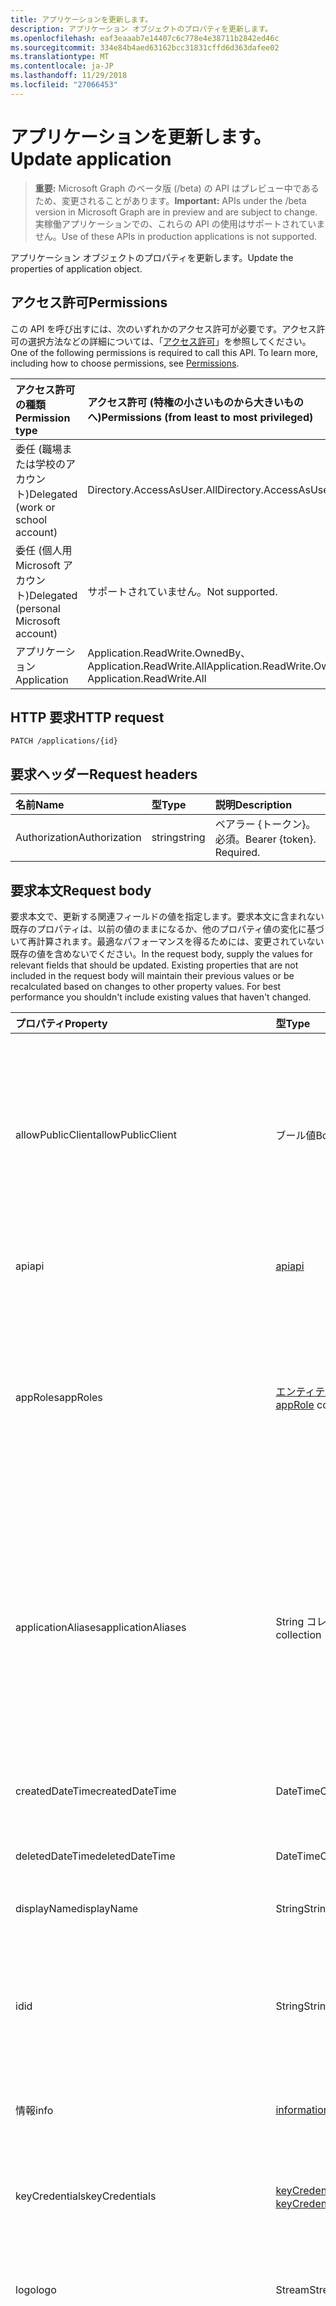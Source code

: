 ```yaml
---
title: アプリケーションを更新します。
description: アプリケーション オブジェクトのプロパティを更新します。
ms.openlocfilehash: eaf3eaaab7e14407c6c778e4e38711b2842ed46c
ms.sourcegitcommit: 334e84b4aed63162bcc31831cffd6d363dafee02
ms.translationtype: MT
ms.contentlocale: ja-JP
ms.lasthandoff: 11/29/2018
ms.locfileid: "27066453"
---
```

# <a name="update-application"></a><span data-ttu-id="09b75-103">アプリケーションを更新します。</span><span class="sxs-lookup"><span data-stu-id="09b75-103">Update application</span></span>

> <span data-ttu-id="09b75-104">**重要:** Microsoft Graph のベータ版 (/beta) の API はプレビュー中であるため、変更されることがあります。</span><span class="sxs-lookup"><span data-stu-id="09b75-104">**Important:** APIs under the /beta version in Microsoft Graph are in preview and are subject to change.</span></span> <span data-ttu-id="09b75-105">実稼働アプリケーションでの、これらの API の使用はサポートされていません。</span><span class="sxs-lookup"><span data-stu-id="09b75-105">Use of these APIs in production applications is not supported.</span></span>

<span data-ttu-id="09b75-106">アプリケーション オブジェクトのプロパティを更新します。</span><span class="sxs-lookup"><span data-stu-id="09b75-106">Update the properties of application object.</span></span>
## <a name="permissions"></a><span data-ttu-id="09b75-107">アクセス許可</span><span class="sxs-lookup"><span data-stu-id="09b75-107">Permissions</span></span>
<span data-ttu-id="09b75-p102">この API を呼び出すには、次のいずれかのアクセス許可が必要です。アクセス許可の選択方法などの詳細については、「[アクセス許可](/graph/permissions-reference)」を参照してください。</span><span class="sxs-lookup"><span data-stu-id="09b75-p102">One of the following permissions is required to call this API. To learn more, including how to choose permissions, see [Permissions](/graph/permissions-reference).</span></span>


|<span data-ttu-id="09b75-110">アクセス許可の種類</span><span class="sxs-lookup"><span data-stu-id="09b75-110">Permission type</span></span>      | <span data-ttu-id="09b75-111">アクセス許可 (特権の小さいものから大きいものへ)</span><span class="sxs-lookup"><span data-stu-id="09b75-111">Permissions (from least to most privileged)</span></span>              |
|:--------------------|:---------------------------------------------------------|
|<span data-ttu-id="09b75-112">委任 (職場または学校のアカウント)</span><span class="sxs-lookup"><span data-stu-id="09b75-112">Delegated (work or school account)</span></span> |  <span data-ttu-id="09b75-113">Directory.AccessAsUser.All</span><span class="sxs-lookup"><span data-stu-id="09b75-113">Directory.AccessAsUser.All</span></span>    |
|<span data-ttu-id="09b75-114">委任 (個人用 Microsoft アカウント)</span><span class="sxs-lookup"><span data-stu-id="09b75-114">Delegated (personal Microsoft account)</span></span> | <span data-ttu-id="09b75-115">サポートされていません。</span><span class="sxs-lookup"><span data-stu-id="09b75-115">Not supported.</span></span>    |
|<span data-ttu-id="09b75-116">アプリケーション</span><span class="sxs-lookup"><span data-stu-id="09b75-116">Application</span></span> | <span data-ttu-id="09b75-117">Application.ReadWrite.OwnedBy、Application.ReadWrite.All</span><span class="sxs-lookup"><span data-stu-id="09b75-117">Application.ReadWrite.OwnedBy, Application.ReadWrite.All</span></span> |

## <a name="http-request"></a><span data-ttu-id="09b75-118">HTTP 要求</span><span class="sxs-lookup"><span data-stu-id="09b75-118">HTTP request</span></span>
<!-- { "blockType": "ignored" } -->
```http
PATCH /applications/{id}
```
## <a name="request-headers"></a><span data-ttu-id="09b75-119">要求ヘッダー</span><span class="sxs-lookup"><span data-stu-id="09b75-119">Request headers</span></span>
| <span data-ttu-id="09b75-120">名前</span><span class="sxs-lookup"><span data-stu-id="09b75-120">Name</span></span>       | <span data-ttu-id="09b75-121">型</span><span class="sxs-lookup"><span data-stu-id="09b75-121">Type</span></span> | <span data-ttu-id="09b75-122">説明</span><span class="sxs-lookup"><span data-stu-id="09b75-122">Description</span></span>|
|:-----------|:------|:----------|
| <span data-ttu-id="09b75-123">Authorization</span><span class="sxs-lookup"><span data-stu-id="09b75-123">Authorization</span></span>  | <span data-ttu-id="09b75-124">string</span><span class="sxs-lookup"><span data-stu-id="09b75-124">string</span></span>  | <span data-ttu-id="09b75-p103">ベアラー {トークン}。必須。</span><span class="sxs-lookup"><span data-stu-id="09b75-p103">Bearer {token}. Required.</span></span>  |

## <a name="request-body"></a><span data-ttu-id="09b75-127">要求本文</span><span class="sxs-lookup"><span data-stu-id="09b75-127">Request body</span></span>
<span data-ttu-id="09b75-p104">要求本文で、更新する関連フィールドの値を指定します。要求本文に含まれない既存のプロパティは、以前の値のままになるか、他のプロパティ値の変化に基づいて再計算されます。最適なパフォーマンスを得るためには、変更されていない既存の値を含めないでください。</span><span class="sxs-lookup"><span data-stu-id="09b75-p104">In the request body, supply the values for relevant fields that should be updated. Existing properties that are not included in the request body will maintain their previous values or be recalculated based on changes to other property values. For best performance you shouldn't include existing values that haven't changed.</span></span>

| <span data-ttu-id="09b75-131">プロパティ</span><span class="sxs-lookup"><span data-stu-id="09b75-131">Property</span></span>     | <span data-ttu-id="09b75-132">型</span><span class="sxs-lookup"><span data-stu-id="09b75-132">Type</span></span>   |<span data-ttu-id="09b75-133">説明</span><span class="sxs-lookup"><span data-stu-id="09b75-133">Description</span></span>|
|:---------------|:--------|:----------|
|<span data-ttu-id="09b75-134">allowPublicClient</span><span class="sxs-lookup"><span data-stu-id="09b75-134">allowPublicClient</span></span>|<span data-ttu-id="09b75-135">ブール値</span><span class="sxs-lookup"><span data-stu-id="09b75-135">Boolean</span></span>| <span data-ttu-id="09b75-136">アプリケーションは、パブリック クライアントとして動作できるかどうかを指定します。</span><span class="sxs-lookup"><span data-stu-id="09b75-136">Specifies if the application can act as a public client.</span></span> <span data-ttu-id="09b75-137">たとえば、モバイル デバイスで実行されているインストール済みのアプリケーションです。</span><span class="sxs-lookup"><span data-stu-id="09b75-137">For example,  an installed application running on a mobile device.</span></span> <span data-ttu-id="09b75-138">既定値は *false* です。</span><span class="sxs-lookup"><span data-stu-id="09b75-138">Default value is *false*.</span></span> |
|<span data-ttu-id="09b75-139">api</span><span class="sxs-lookup"><span data-stu-id="09b75-139">api</span></span>|[<span data-ttu-id="09b75-140">api</span><span class="sxs-lookup"><span data-stu-id="09b75-140">api</span></span>](../resources/api.md)| <span data-ttu-id="09b75-141">API アプリケーションの設定を指定します。</span><span class="sxs-lookup"><span data-stu-id="09b75-141">Specifies settings for an API application.</span></span> |
|<span data-ttu-id="09b75-142">appRoles</span><span class="sxs-lookup"><span data-stu-id="09b75-142">appRoles</span></span>|<span data-ttu-id="09b75-143">[エンティティ](../resources/approle.md)のコレクション</span><span class="sxs-lookup"><span data-stu-id="09b75-143">[appRole](../resources/approle.md) collection</span></span>|<span data-ttu-id="09b75-144">アプリケーションが宣言されているアプリケーション ロールのコレクションです。</span><span class="sxs-lookup"><span data-stu-id="09b75-144">The collection of application roles that an application may declare.</span></span> <span data-ttu-id="09b75-145">これらのロールは、ユーザー、グループ、またはサービス ・ プリンシパルを指定できます。</span><span class="sxs-lookup"><span data-stu-id="09b75-145">These roles can be assigned to users, groups, or service principals.</span></span> <span data-ttu-id="09b75-146">null 許容ではありません。</span><span class="sxs-lookup"><span data-stu-id="09b75-146">Not nullable.</span></span>|
|<span data-ttu-id="09b75-147">applicationAliases</span><span class="sxs-lookup"><span data-stu-id="09b75-147">applicationAliases</span></span>|<span data-ttu-id="09b75-148">String コレクション</span><span class="sxs-lookup"><span data-stu-id="09b75-148">String collection</span></span>| <span data-ttu-id="09b75-149">アプリケーションを識別する Uri。</span><span class="sxs-lookup"><span data-stu-id="09b75-149">The URIs that identify the application.</span></span> <span data-ttu-id="09b75-150">詳細情報は、「[アプリケーションのオブジェクトおよびオブジェクトのサービス プリンシパル](https://azure.microsoft.com/documentation/articles/active-directory-application-objects/)です。</span><span class="sxs-lookup"><span data-stu-id="09b75-150">For more information see, [Application Objects and Service Principal Objects](https://azure.microsoft.com/documentation/articles/active-directory-application-objects/).</span></span> <span data-ttu-id="09b75-151">*Any*演算子は、複数値を持つプロパティのフィルター式に必要です。</span><span class="sxs-lookup"><span data-stu-id="09b75-151">The *any* operator is required for filter expressions on multi-valued properties.</span></span> <span data-ttu-id="09b75-152">null 許容ではありません。</span><span class="sxs-lookup"><span data-stu-id="09b75-152">Not nullable.</span></span> |
|<span data-ttu-id="09b75-153">createdDateTime</span><span class="sxs-lookup"><span data-stu-id="09b75-153">createdDateTime</span></span>|<span data-ttu-id="09b75-154">DateTimeOffset</span><span class="sxs-lookup"><span data-stu-id="09b75-154">DateTimeOffset</span></span>| <span data-ttu-id="09b75-155">日付と時刻、アプリケーションが登録されています。</span><span class="sxs-lookup"><span data-stu-id="09b75-155">The date and time the application was registered.</span></span> |
|<span data-ttu-id="09b75-156">deletedDateTime</span><span class="sxs-lookup"><span data-stu-id="09b75-156">deletedDateTime</span></span>|<span data-ttu-id="09b75-157">DateTimeOffset</span><span class="sxs-lookup"><span data-stu-id="09b75-157">DateTimeOffset</span></span>| <span data-ttu-id="09b75-158">日付と時刻、アプリケーションが削除されました。</span><span class="sxs-lookup"><span data-stu-id="09b75-158">The date and time the application was deleted.</span></span> |
|<span data-ttu-id="09b75-159">displayName</span><span class="sxs-lookup"><span data-stu-id="09b75-159">displayName</span></span>|<span data-ttu-id="09b75-160">String</span><span class="sxs-lookup"><span data-stu-id="09b75-160">String</span></span>|<span data-ttu-id="09b75-161">アプリケーションの表示名です。</span><span class="sxs-lookup"><span data-stu-id="09b75-161">The display name for the application.</span></span> |
|<span data-ttu-id="09b75-162">id</span><span class="sxs-lookup"><span data-stu-id="09b75-162">id</span></span>|<span data-ttu-id="09b75-163">String</span><span class="sxs-lookup"><span data-stu-id="09b75-163">String</span></span>|<span data-ttu-id="09b75-164">アプリケーションの一意の識別子です。</span><span class="sxs-lookup"><span data-stu-id="09b75-164">The unique identifier for the application.</span></span> <span data-ttu-id="09b75-165">[directoryObject](../resources/directoryobject.md) から継承されます。</span><span class="sxs-lookup"><span data-stu-id="09b75-165">Inherited from [directoryObject](../resources/directoryobject.md).</span></span> <span data-ttu-id="09b75-166">キー。</span><span class="sxs-lookup"><span data-stu-id="09b75-166">Key.</span></span> <span data-ttu-id="09b75-167">null 許容ではありません。</span><span class="sxs-lookup"><span data-stu-id="09b75-167">Not nullable.</span></span> <span data-ttu-id="09b75-168">読み取り専用です。</span><span class="sxs-lookup"><span data-stu-id="09b75-168">Read-only.</span></span> |
|<span data-ttu-id="09b75-169">情報</span><span class="sxs-lookup"><span data-stu-id="09b75-169">info</span></span>|[<span data-ttu-id="09b75-170">informationalUrl</span><span class="sxs-lookup"><span data-stu-id="09b75-170">informationalUrl</span></span>](../resources/informationalurl.md)| <span data-ttu-id="09b75-171">アプリケーションの基本的なプロファイル情報です。</span><span class="sxs-lookup"><span data-stu-id="09b75-171">Basic profile information of the application.</span></span> | <span data-ttu-id="09b75-172">デスクトップやモバイル デバイスなどのインストールされているクライアントの設定を指定します。</span><span class="sxs-lookup"><span data-stu-id="09b75-172">Specifies settings for installed clients such as desktop or mobile devices.</span></span> |
|<span data-ttu-id="09b75-173">keyCredentials</span><span class="sxs-lookup"><span data-stu-id="09b75-173">keyCredentials</span></span>|<span data-ttu-id="09b75-174">[keyCredential](../resources/keycredential.md)コレクション</span><span class="sxs-lookup"><span data-stu-id="09b75-174">[keyCredential](../resources/keycredential.md) collection</span></span>|<span data-ttu-id="09b75-175">しないアプリケーションに関連付けられているキーの資格情報のコレクション null 許容型です。</span><span class="sxs-lookup"><span data-stu-id="09b75-175">The collection of key credentials associated with the application Not nullable.</span></span> |
|<span data-ttu-id="09b75-176">logo</span><span class="sxs-lookup"><span data-stu-id="09b75-176">logo</span></span>|<span data-ttu-id="09b75-177">Stream</span><span class="sxs-lookup"><span data-stu-id="09b75-177">Stream</span></span>|<span data-ttu-id="09b75-178">アプリケーションのメインのロゴです。</span><span class="sxs-lookup"><span data-stu-id="09b75-178">The main logo for the application.</span></span> <span data-ttu-id="09b75-179">null 許容ではありません。</span><span class="sxs-lookup"><span data-stu-id="09b75-179">Not nullable.</span></span> |
|<span data-ttu-id="09b75-180">orgRestrictions</span><span class="sxs-lookup"><span data-stu-id="09b75-180">orgRestrictions</span></span>|<span data-ttu-id="09b75-181">String コレクション</span><span class="sxs-lookup"><span data-stu-id="09b75-181">String collection</span></span>| <span data-ttu-id="09b75-182">組織 tenantIds をアプリケーションに制限されます。</span><span class="sxs-lookup"><span data-stu-id="09b75-182">The organizational tenantIds to which the application is restricted.</span></span>  <span data-ttu-id="09b75-183">コレクションが空の場合は、アプリケーションは、マルチ テナント型 (制限されていないです)。</span><span class="sxs-lookup"><span data-stu-id="09b75-183">If the collection is empty, the application is multi-tenant (not restricted).</span></span> <span data-ttu-id="09b75-184">コレクションには、tenantIds が含まれている、アプリケーションは、コレクション内の組織の tenantIds に制限されます。</span><span class="sxs-lookup"><span data-stu-id="09b75-184">If the collection contains tenantIds, the application is restricted to the organizational tenantIds in the collection.</span></span> <span data-ttu-id="09b75-185">他のテナントがアプリケーションが登録されている tenantId ではありませんを指定すると、アプリケーションの tenantId が間接的に含まれていることを意味します。</span><span class="sxs-lookup"><span data-stu-id="09b75-185">Specifying other tenants but not the tenantId where the application is registered implies that the application's own tenantId is indirectly included.</span></span> |
|<span data-ttu-id="09b75-186">passwordCredentials</span><span class="sxs-lookup"><span data-stu-id="09b75-186">passwordCredentials</span></span>|<span data-ttu-id="09b75-187">[passwordCredential](../resources/passwordcredential.md)コレクション</span><span class="sxs-lookup"><span data-stu-id="09b75-187">[passwordCredential](../resources/passwordcredential.md) collection</span></span>|<span data-ttu-id="09b75-188">アプリケーションに関連付けられているパスワード資格情報のコレクションです。</span><span class="sxs-lookup"><span data-stu-id="09b75-188">The collection of password credentials associated with the application.</span></span> <span data-ttu-id="09b75-189">null 許容ではありません。</span><span class="sxs-lookup"><span data-stu-id="09b75-189">Not nullable.</span></span>|
|<span data-ttu-id="09b75-190">preAuthorizedApplications</span><span class="sxs-lookup"><span data-stu-id="09b75-190">preAuthorizedApplications</span></span>|<span data-ttu-id="09b75-191">[preAuthorizedApplication](../resources/preauthorizedapplication.md)コレクション</span><span class="sxs-lookup"><span data-stu-id="09b75-191">[preAuthorizedApplication](../resources/preauthorizedapplication.md) collection</span></span>| <span data-ttu-id="09b75-192">アプリケーションと暗黙的な同意を要求されたアクセス許可の一覧です。</span><span class="sxs-lookup"><span data-stu-id="09b75-192">Lists applications and requested permissions for implicit consent.</span></span> <span data-ttu-id="09b75-193">管理者がアプリケーションに同意を提供する必要があります。</span><span class="sxs-lookup"><span data-stu-id="09b75-193">Requires an admin to have provided consent to the application.</span></span> <span data-ttu-id="09b75-194">preAuthorizedApplications では、ユーザーが要求されたアクセス許可に同意するものは必要ありません。</span><span class="sxs-lookup"><span data-stu-id="09b75-194">preAuthorizedApplications do not require the user to consent to the requested permissions.</span></span> <span data-ttu-id="09b75-195">PreAuthorizedApplications に記載されているアクセス許可では、ユーザーの同意は必要ありません。</span><span class="sxs-lookup"><span data-stu-id="09b75-195">Permissions listed in preAuthorizedApplications do not require user consent.</span></span> <span data-ttu-id="09b75-196">ただし、preAuthorizedApplications に記載されていない追加の要求されたアクセス許可は、ユーザーの同意を必要とします。</span><span class="sxs-lookup"><span data-stu-id="09b75-196">However, any additional requested permissions not listed in preAuthorizedApplications require user consent.</span></span> |
|<span data-ttu-id="09b75-197">requiredResourceAccess</span><span class="sxs-lookup"><span data-stu-id="09b75-197">requiredResourceAccess</span></span>|<span data-ttu-id="09b75-198">[requiredResourceAccess](../resources/requiredresourceaccess.md)コレクション</span><span class="sxs-lookup"><span data-stu-id="09b75-198">[requiredResourceAccess](../resources/requiredresourceaccess.md) collection</span></span>|<span data-ttu-id="09b75-199">このアプリケーションへのアクセスと、OAuth アクセス許可のスコープおよび各リソースの下に必要なアプリケーション ロールのセットを必要とするリソースを指定します。</span><span class="sxs-lookup"><span data-stu-id="09b75-199">Specifies resources that this application requires access to and the set of OAuth permission scopes and application roles that it needs under each of those resources.</span></span> <span data-ttu-id="09b75-200">必要なリソースへのアクセスのこの前の構成では、同意の経験をドライブします。</span><span class="sxs-lookup"><span data-stu-id="09b75-200">This pre-configuration of required resource access drives the consent experience.</span></span> <span data-ttu-id="09b75-201">null 許容ではありません。</span><span class="sxs-lookup"><span data-stu-id="09b75-201">Not nullable.</span></span>|
|<span data-ttu-id="09b75-202">タグの前に追加されるマークアップ</span><span class="sxs-lookup"><span data-stu-id="09b75-202">tags</span></span>|<span data-ttu-id="09b75-203">String コレクション</span><span class="sxs-lookup"><span data-stu-id="09b75-203">String collection</span></span>| <span data-ttu-id="09b75-204">分類し、アプリケーションの識別に使用できるカスタム文字列。</span><span class="sxs-lookup"><span data-stu-id="09b75-204">Custom strings that can be used to categorize and identify the application.</span></span> |
|<span data-ttu-id="09b75-205">web</span><span class="sxs-lookup"><span data-stu-id="09b75-205">web</span></span>|[<span data-ttu-id="09b75-206">web</span><span class="sxs-lookup"><span data-stu-id="09b75-206">web</span></span>](../resources/web.md)| <span data-ttu-id="09b75-207">Web アプリケーションの設定を指定します。</span><span class="sxs-lookup"><span data-stu-id="09b75-207">Specifies settings for a web application.</span></span> |

## <a name="response"></a><span data-ttu-id="09b75-208">応答</span><span class="sxs-lookup"><span data-stu-id="09b75-208">Response</span></span>

<span data-ttu-id="09b75-209">かどうかは成功すると、このメソッドが返されます、`204 No Content`応答コードは、戻り値も、応答の本体で、です。</span><span class="sxs-lookup"><span data-stu-id="09b75-209">If successful, this method returns a `204 No Content` response code and does not return anything in the response body.</span></span>
## <a name="example"></a><span data-ttu-id="09b75-210">例</span><span class="sxs-lookup"><span data-stu-id="09b75-210">Example</span></span>
##### <a name="request"></a><span data-ttu-id="09b75-211">要求</span><span class="sxs-lookup"><span data-stu-id="09b75-211">Request</span></span>
<span data-ttu-id="09b75-212">以下は、要求の例です。</span><span class="sxs-lookup"><span data-stu-id="09b75-212">Here is an example of the request.</span></span>
<!-- {
  "blockType": "request",
  "name": "update_application"
}-->
```http
PATCH https://graph.microsoft.com/beta/applications/{id}
Content-type: application/json
Content-length: 72

{
  "allowPublicClient": false,
  "displayName": "New display name"
}
```
##### <a name="response"></a><span data-ttu-id="09b75-213">応答</span><span class="sxs-lookup"><span data-stu-id="09b75-213">Response</span></span>
<span data-ttu-id="09b75-214">注: 簡潔にするために、ここに示す応答オブジェクトは切り詰められている場合があります。</span><span class="sxs-lookup"><span data-stu-id="09b75-214">Note: The response object shown here may be truncated for brevity.</span></span> 
<!-- {
  "blockType": "response",
  "truncated": true,
  "@odata.type": "microsoft.graph.application"
} -->
```http
HTTP/1.1 204 No Content
```

<!-- uuid: 8fcb5dbc-d5aa-4681-8e31-b001d5168d79
2015-10-25 14:57:30 UTC -->
<!-- {
  "type": "#page.annotation",
  "description": "Update application",
  "keywords": "",
  "section": "documentation",
  "tocPath": ""
}-->